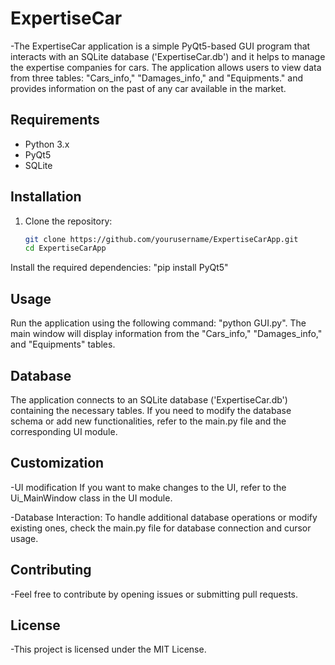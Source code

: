 # ExpertiseCar
-The ExpertiseCar application is a simple PyQt5-based GUI program that interacts with an SQLite database ('ExpertiseCar.db') and it helps to manage the expertise companies for cars. 
The application allows users to view data from three tables: "Cars_info," "Damages_info," and "Equipments." and provides information on the past of any car available in the market.

## Requirements
- Python 3.x
- PyQt5
- SQLite

## Installation

1. Clone the repository:

   ```bash
   git clone https://github.com/yourusername/ExpertiseCarApp.git
   cd ExpertiseCarApp
Install the required dependencies: "pip install PyQt5"

## Usage
Run the application using the following command: "python GUI.py".
The main window will display information from the "Cars_info," "Damages_info," and "Equipments" tables.

## Database
The application connects to an SQLite database ('ExpertiseCar.db') containing the necessary tables. If you need to modify the database schema or add new functionalities, refer to the main.py file and the corresponding UI module.


## Customization
-UI modification If you want to make changes to the UI, refer to the Ui_MainWindow class in the UI module.

-Database Interaction: To handle additional database operations or modify existing ones, check the main.py file for database connection and cursor usage.

## Contributing
-Feel free to contribute by opening issues or submitting pull requests.

## License
-This project is licensed under the MIT License.
